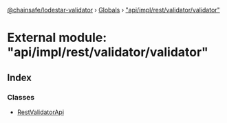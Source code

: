 [@chainsafe/lodestar-validator](../README.md) › [Globals](../globals.md) › ["api/impl/rest/validator/validator"](_api_impl_rest_validator_validator_.md)

# External module: "api/impl/rest/validator/validator"

## Index

### Classes

* [RestValidatorApi](../classes/_api_impl_rest_validator_validator_.restvalidatorapi.md)
